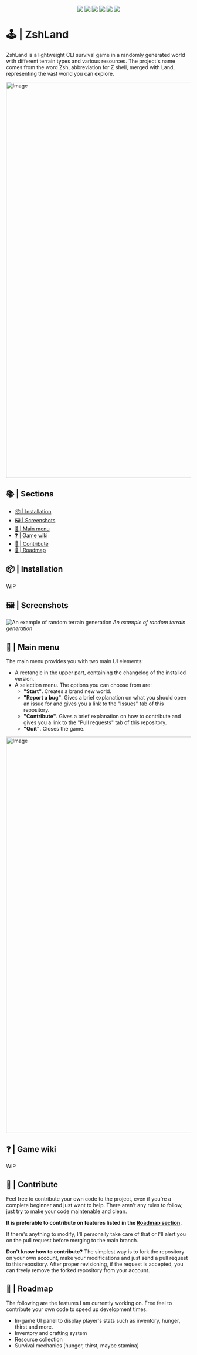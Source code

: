 <p align="center">
  <img src="https://img.shields.io/github/license/Nuggets10/ZshLand?style=for-the-badge&color=9C27B0" />
  <img src="https://img.shields.io/github/stars/Nuggets10/ZshLand?style=for-the-badge&logo=github&color=FBC02D" />
  <img src="https://img.shields.io/github/forks/Nuggets10/ZshLand?style=for-the-badge&logo=github&color=FF9800" />
  <img src="https://img.shields.io/github/commit-activity/y/Nuggets10/ZshLand?style=for-the-badge&color=03A9F4" />
  <img src="https://img.shields.io/github/contributors/Nuggets10/ZshLand?style=for-the-badge&color=00BCD4" />
  <img src="https://img.shields.io/github/languages/top/Nuggets10/ZshLand?style=for-the-badge&color=FF5722" />
</p>

# 🕹️ | ZshLand
ZshLand is a lightweight CLI survival game in a randomly generated world with different terrain types and various resources. The project's name comes from the word Zsh, abbreviation for Z shell, merged with Land, representing the vast world you can explore.

<img width="1920" height="1080" alt="Image" src="https://github.com/user-attachments/assets/45916444-1a5c-4ca9-8543-b7c7f1deaaa8" />

## 📚 | Sections
- [📦 | Installation](#--installation)
- [🖼️ | Screenshots](#--screenshots)
- [📜 | Main menu](#--main-menu)
- [❓ | Game wiki](#--game-wiki)
- [📲 | Contribute](#--contribute)
- [🚧 | Roadmap](#--roadmap)

## 📦 | Installation
WIP

## 🖼️ | Screenshots
![An example of random terrain generation](https://github.com/user-attachments/assets/916c25ff-69f0-4a7b-8acb-21a28a9c9684)
*An example of random terrain generation*

## 📜 | Main menu
The main menu provides you with two main UI elements:
- A rectangle in the upper part, containing the changelog of the installed version.
-  A selection menu. The options you can choose from are:
   - **"Start"**. Creates a brand new world.
   -  **"Report a bug"**. Gives a brief explanation on what you should open an issue for and gives you a link to the "Issues" tab of this repository.
   -  **"Contribute"**. Gives a brief explanation on how to contribute and gives you a link to the "Pull requests" tab of this repository.
   -  **"Quit"**. Closes the game.
  
<img width="1920" height="1080" alt="Image" src="https://github.com/user-attachments/assets/94e63bae-7a34-4df5-8797-3eb4f09b4d8c" />

## ❓ | Game wiki
WIP

## 📲 | Contribute
Feel free to contribute your own code to the project, even if you're a complete beginner and just want to help.
There aren't any rules to follow, just try to make your code maintenable and clean.

**It is preferable to contribute on features listed in the [Roadmap section](#--roadmap).**

If there's anything to modify, I'll personally take care of that or I'll alert you on the pull request before merging to the main branch.

**Don't know how to contribute?**
The simplest way is to fork the repository on your own account, make your modifications and just send a pull request to this repository. After proper revisioning, if the request is accepted, you can freely remove the forked repository from your account.

## 🚧 | Roadmap
The following are the features I am currently working on. Free feel to contribute your own code to speed up development times.
- In-game UI panel to display player's stats such as inventory, hunger, thirst and more.
- Inventory and crafting system
- Resource collection
- Survival mechanics (hunger, thirst, maybe stamina)
